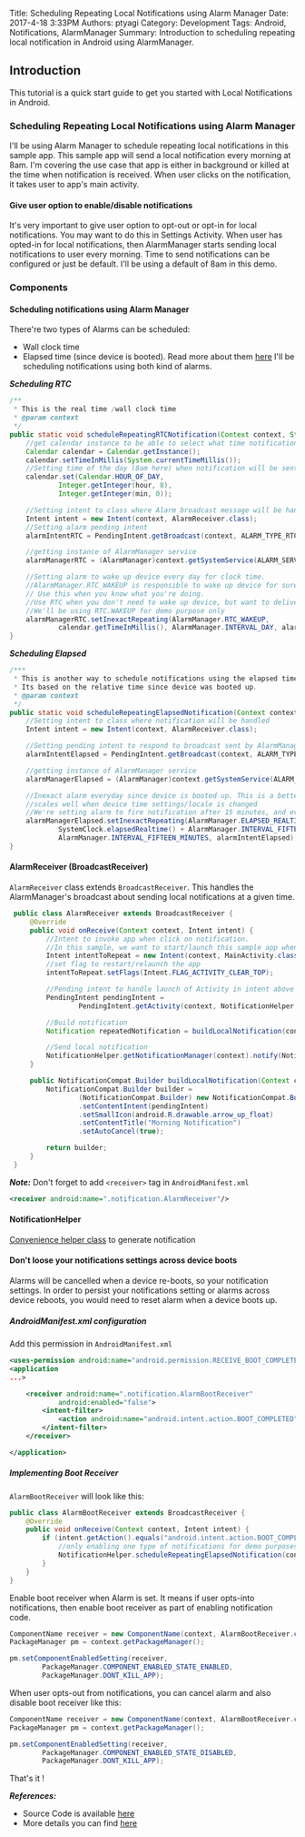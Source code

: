 Title: Scheduling Repeating Local Notifications using Alarm Manager
Date: 2017-4-18 3:33PM
Authors: ptyagi
Category: Development
Tags: Android, Notifications, AlarmManager
Summary: Introduction to scheduling repeating local notification in Android using AlarmManager.

## Introduction
This tutorial is a quick start guide to get you started with
Local Notifications in Android.

### Scheduling Repeating Local Notifications using Alarm Manager

I'll be using Alarm Manager to schedule repeating local notifications in this sample app.
This sample app will send a local notification every morning at 8am.
I'm covering the use case that app is either in background or killed at the time when notification is received.
When user clicks on the notification, it takes user to app's main activity.

#### Give user option to enable/disable notifications
It's very important to give user option to opt-out or opt-in for local notifications.
You may want to do this in Settings Activity. When user has opted-in for local notifications,
then AlarmManager starts sending local notifications to user every morning. Time to send notifications
can be configured or just be default. I'll be using a default of 8am in this demo.

### Components

#### Scheduling notifications using Alarm Manager
There're two types of Alarms can be scheduled:
- Wall clock time
- Elapsed time (since device is booted).
Read more about them [here](https://developer.android.com/training/scheduling/alarms.html#set)
I'll be scheduling notifications using both kind of alarms.

***Scheduling RTC***

```java
/**
 * This is the real time /wall clock time
 * @param context
 */
public static void scheduleRepeatingRTCNotification(Context context, String hour, String min) {
    //get calendar instance to be able to select what time notification should be scheduled
    Calendar calendar = Calendar.getInstance();
    calendar.setTimeInMillis(System.currentTimeMillis());
    //Setting time of the day (8am here) when notification will be sent every day (default)
    calendar.set(Calendar.HOUR_OF_DAY,
            Integer.getInteger(hour, 8),
            Integer.getInteger(min, 0));

    //Setting intent to class where Alarm broadcast message will be handled
    Intent intent = new Intent(context, AlarmReceiver.class);
    //Setting alarm pending intent
    alarmIntentRTC = PendingIntent.getBroadcast(context, ALARM_TYPE_RTC, intent, PendingIntent.FLAG_UPDATE_CURRENT);

    //getting instance of AlarmManager service
    alarmManagerRTC = (AlarmManager)context.getSystemService(ALARM_SERVICE);

    //Setting alarm to wake up device every day for clock time.
    //AlarmManager.RTC_WAKEUP is responsible to wake up device for sure, which may not be good practice all the time.
    // Use this when you know what you're doing.
    //Use RTC when you don't need to wake up device, but want to deliver the notification whenever device is woke-up
    //We'll be using RTC.WAKEUP for demo purpose only
    alarmManagerRTC.setInexactRepeating(AlarmManager.RTC_WAKEUP,
            calendar.getTimeInMillis(), AlarmManager.INTERVAL_DAY, alarmIntentRTC);
}
```

***Scheduling Elapsed***

```java
/***
 * This is another way to schedule notifications using the elapsed time.
 * Its based on the relative time since device was booted up.
 * @param context
 */
public static void scheduleRepeatingElapsedNotification(Context context) {
    //Setting intent to class where notification will be handled
    Intent intent = new Intent(context, AlarmReceiver.class);

    //Setting pending intent to respond to broadcast sent by AlarmManager everyday at 8am
    alarmIntentElapsed = PendingIntent.getBroadcast(context, ALARM_TYPE_ELAPSED, intent, PendingIntent.FLAG_UPDATE_CURRENT);

    //getting instance of AlarmManager service
    alarmManagerElapsed = (AlarmManager)context.getSystemService(ALARM_SERVICE);

    //Inexact alarm everyday since device is booted up. This is a better choice and
    //scales well when device time settings/locale is changed
    //We're setting alarm to fire notification after 15 minutes, and every 15 minutes there on
    alarmManagerElapsed.setInexactRepeating(AlarmManager.ELAPSED_REALTIME,
            SystemClock.elapsedRealtime() + AlarmManager.INTERVAL_FIFTEEN_MINUTES,
            AlarmManager.INTERVAL_FIFTEEN_MINUTES, alarmIntentElapsed);
}

```

#### AlarmReceiver (BroadcastReceiver)
`AlarmReceiver` class extends `BroadcastReceiver`. This handles the AlarmManager's broadcast
 about sending local notifications at a given time.
 
```java
 public class AlarmReceiver extends BroadcastReceiver {
     @Override
     public void onReceive(Context context, Intent intent) {
         //Intent to invoke app when click on notification.
         //In this sample, we want to start/launch this sample app when user clicks on notification
         Intent intentToRepeat = new Intent(context, MainActivity.class);
         //set flag to restart/relaunch the app
         intentToRepeat.setFlags(Intent.FLAG_ACTIVITY_CLEAR_TOP);

         //Pending intent to handle launch of Activity in intent above
         PendingIntent pendingIntent =
                 PendingIntent.getActivity(context, NotificationHelper.ALARM_TYPE_RTC, intentToRepeat, PendingIntent.FLAG_UPDATE_CURRENT);

         //Build notification
         Notification repeatedNotification = buildLocalNotification(context, pendingIntent).build();

         //Send local notification
         NotificationHelper.getNotificationManager(context).notify(NotificationHelper.ALARM_TYPE_RTC, repeatedNotification);
     }

     public NotificationCompat.Builder buildLocalNotification(Context context, PendingIntent pendingIntent) {
         NotificationCompat.Builder builder =
                 (NotificationCompat.Builder) new NotificationCompat.Builder(context)
                 .setContentIntent(pendingIntent)
                 .setSmallIcon(android.R.drawable.arrow_up_float)
                 .setContentTitle("Morning Notification")
                 .setAutoCancel(true);

         return builder;
     }
 }

```

***Note:*** Don't forget to add `<receiver>` tag in `AndroidManifest.xml`
```xml
<receiver android:name=".notification.AlarmReceiver"/>
```

#### NotificationHelper
[Convenience helper class](https://github.com/ptyagicodecamp/RepeatingLocalNotifications/blob/master/app/src/main/java/org/pcc/repeatinglocalnotifications/notification/NotificationHelper.java) to generate notification

#### Don't loose your notifications settings across device boots
Alarms will be cancelled when a device re-boots, so your notification settings.
In order to persist your notifications setting or alarms across device reboots,
you would need to reset alarm when a device boots up.

##### AndroidManifest.xml configuration
Add this permission in `AndroidManifest.xml`
```xml
<uses-permission android:name="android.permission.RECEIVE_BOOT_COMPLETED"/>
<application
...>

    <receiver android:name=".notification.AlarmBootReceiver"
            android:enabled="false">
        <intent-filter>
            <action android:name="android.intent.action.BOOT_COMPLETED"></action>
        </intent-filter>
    </receiver>

</application>
```

##### Implementing Boot Receiver

`AlarmBootReceiver` will look like this:

```java
public class AlarmBootReceiver extends BroadcastReceiver {
    @Override
    public void onReceive(Context context, Intent intent) {
        if (intent.getAction().equals("android.intent.action.BOOT_COMPLETED")) {
            //only enabling one type of notifications for demo purposes
            NotificationHelper.scheduleRepeatingElapsedNotification(context);
        }
    }
}
```

Enable boot receiver when Alarm is set. It means if user opts-into notifications, then
enable boot receiver as part of enabling notification code.
```java
ComponentName receiver = new ComponentName(context, AlarmBootReceiver.class);
PackageManager pm = context.getPackageManager();

pm.setComponentEnabledSetting(receiver,
        PackageManager.COMPONENT_ENABLED_STATE_ENABLED,
        PackageManager.DONT_KILL_APP);
```

When user opts-out from notifications, you can cancel alarm and also disable boot receiver like this:
```java
ComponentName receiver = new ComponentName(context, AlarmBootReceiver.class);
PackageManager pm = context.getPackageManager();

pm.setComponentEnabledSetting(receiver,
        PackageManager.COMPONENT_ENABLED_STATE_DISABLED,
        PackageManager.DONT_KILL_APP);
```

That's it !

***References:***

- Source Code is available [here](https://github.com/ptyagicodecamp/RepeatingLocalNotifications)
- More details you can find [here](https://developer.android.com/training/scheduling/alarms.html)
